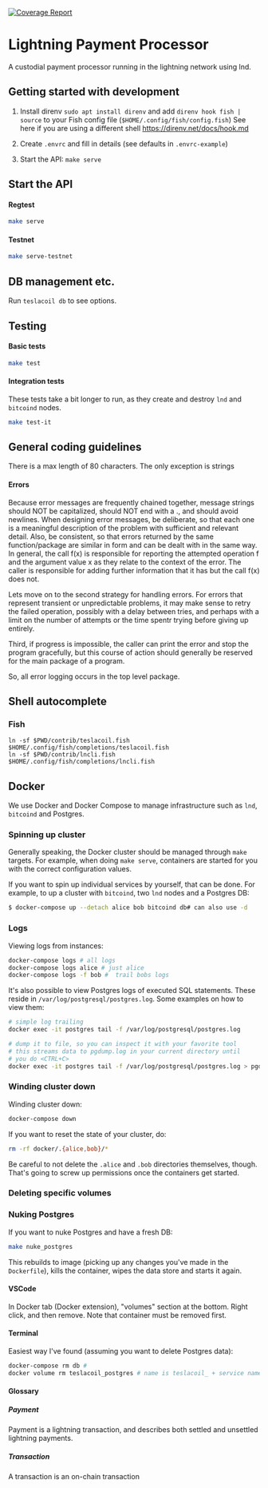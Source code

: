 [![Coverage Report](https://gitlab.com/arcanecrypto/teslacoil/badges/master/coverage.svg)](https://gitlab.com/arcanecrypto/teslacoil/commits/master)

# Lightning Payment Processor

A custodial payment processor running in the lightning network using lnd.

## Getting started with development

1. Install direnv `sudo apt install direnv` and add `direnv hook fish | source`
   to your Fish config file (`$HOME/.config/fish/config.fish`)
   See here if you are using a different shell https://direnv.net/docs/hook.md

2. Create `.envrc` and fill in details (see defaults in `.envrc-example`)
3. Start the API: `make serve`

## Start the API

#### Regtest

```bash
make serve
```

#### Testnet

```bash
make serve-testnet
```

## DB management etc.

Run `teslacoil db` to see options.

## Testing

#### Basic tests

```bash
make test
```

#### Integration tests

These tests take a bit longer to run, as they create and destroy `lnd` and 
`bitcoind` nodes. 

```bash
make test-it
```

## General coding guidelines

There is a max length of 80 characters. The only exception is
strings

#### Errors

Because error messages are frequently chained together, message strings should NOT be capitalized, should NOT end with a ., and should avoid newlines. When designing error messages, be deliberate, so that each one is a meaningful description of the problem with sufficient and relevant detail. Also, be consistent, so that errors returned by the same function/package are similar in form and can be dealt with in the same way.
In general, the call f(x) is responsible for reporting the attempted operation f and the argument value x as they relate to the context of the error. The caller is responsible for adding further information that it has but the call f(x) does not.

Lets move on to the second strategy for handling errors. For errors that represent transient or unpredictable problems, it may make sense to retry the failed operation, possibly with a delay between tries, and perhaps with a limit on the number of attempts or the time spentr trying before giving up entirely.

Third, if progress is impossible, the caller can print the error and stop the program gracefully, but this course of action should generally be reserved for the main package of a program.

So, all error logging occurs in the top level package.

## Shell autocomplete

### Fish

```shell
ln -sf $PWD/contrib/teslacoil.fish $HOME/.config/fish/completions/teslacoil.fish
ln -sf $PWD/contrib/lncli.fish $HOME/.config/fish/completions/lncli.fish
```

## Docker

We use Docker and Docker Compose to manage infrastructure such as `lnd`, `bitcoind` and 
Postgres. 

### Spinning up cluster

Generally speaking, the Docker cluster should be managed through `make` targets. For example,
when doing `make serve`, containers are started for you with the correct configuration values.

If you want to spin up individual services by yourself, that can be done. For example, to 
up a cluster with `bitcoind`, two `lnd` nodes and a Postgres DB:


```bash
$ docker-compose up --detach alice bob bitcoind db# can also use -d
```

### Logs

Viewing logs from instances:

```bash
docker-compose logs # all logs
docker-compose logs alice # just alice
docker-compose logs -f bob #  trail bobs logs
```

It's also possible to view Postgres logs of executed SQL statements. These reside
in `/var/log/postgresql/postgres.log`. Some examples on how to view them: 

```bash
# simple log trailing
docker exec -it postgres tail -f /var/log/postgresql/postgres.log

# dump it to file, so you can inspect it with your favorite tool
# this streams data to pgdump.log in your current directory until 
# you do <CTRL+C>
docker exec -it postgres tail -f /var/log/postgresql/postgres.log > pgdump.log
```

### Winding cluster down

Winding cluster down:

```bash
docker-compose down
```

If you want to reset the state of your cluster, do:

```bash
rm -rf docker/.{alice,bob}/*
```

Be careful to not delete the `.alice` and `.bob` directories themselves, though. That's
going to screw up permissions once the containers get started.

### Deleting specific volumes

### Nuking Postgres

If you want to nuke Postgres and have a fresh DB:

```bash
make nuke_postgres
```

This rebuilds to image (picking up any changes you've made in the `Dockerfile`),
kills the container, wipes the data store and starts it again. 

#### VSCode

In Docker tab (Docker extension), "volumes" section at the bottom.
Right click, and then remove. Note that container must be removed
first.

#### Terminal

Easiest way I've found (assuming you want to delete Postgres data):

```bash
docker-compose rm db #
docker volume rm teslacoil_postgres # name is teslacoil_ + service name
```

#### Glossary
##### Payment
Payment is a lightning transaction, and describes both settled and unsettled lightning payments.
##### Transaction
A transaction is an on-chain transaction